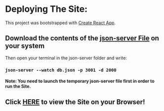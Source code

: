 # Deploying The Site:

  This project was bootstrapped with [Create React App](https://github.com/facebook/create-react-app).
  
  
 ## Download the contents of the [json-server File](https://github.com/rTk363/React-Restaurant_website/tree/main/json-server) on your system
 
  Then open your terminal in the json-server folder and write:
  ### `json-server --watch db.json -p 3001 -d 2000`
  
  #### Note: You need to launch the temporary json-server file first in order to run the Site.
  
 ## Click [HERE](https://rtk363.github.io/React-Restaurant_website/) to view the Site on your Browser!
 
